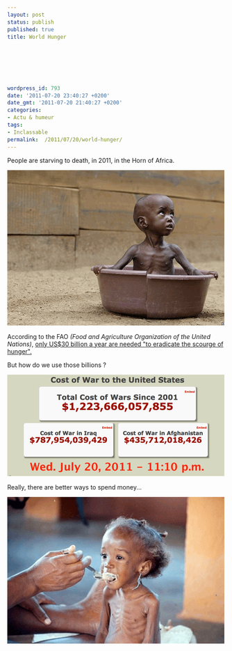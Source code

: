 ```yaml
---
layout: post
status: publish
published: true
title: World Hunger

  
  



wordpress_id: 793
date: '2011-07-20 23:40:27 +0200'
date_gmt: '2011-07-20 21:40:27 +0200'
categories:
- Actu & humeur
tags:
- Inclassable
permalink:  /2011/07/20/world-hunger/
---
```

<p>People are starving to death, in 2011, in the Horn of Africa.</p>
<p><a href="/public/posts/2011-07-20-world-hunger/somalie2.png"><img src="/public/posts/2011-07-20-world-hunger/somalie2.png" alt="Starving child in Somalia (2011)" title="World Hunger - Somalia" width="500" height="357" class="size-full wp-image-795" /></a></p>
<p>According to the FAO <i>(Food and Agriculture Organization of the United Nations)</i>, <a href="http://www.fao.org/Newsroom/en/news/2008/1000853/index.html">only US$30 billion a year are needed "to eradicate the scourge of hunger".</a></p>
<p>But how do we use those billions ?</p>
<p><a href="/public/posts/2011-07-20-world-hunger/costofwar.png"><img src="/public/posts/2011-07-20-world-hunger/costofwar.png" alt="Cost of the Wars in Iraq and Afghanistan since 2001 for the USA" title="Cost of War (2011)" width="500" height="233" class="size-full wp-image-797" /></a></p>
<p>Really, there are better ways to spend money...</p>
<p><a href="/public/posts/2011-07-20-world-hunger/somalie1.png"><img src="/public/posts/2011-07-20-world-hunger/somalie1.png" alt="Starving child in Somalia" title="World Hunger - Somalia" width="500" height="337" class="size-full wp-image-794" /></a></p>
